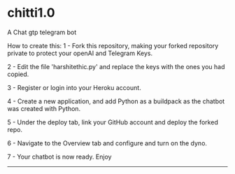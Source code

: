 # chitti1.0
A Chat gtp telegram bot

How to create this:
1 - Fork this repository, making your forked repository private to protect your openAI and Telegram Keys.

2 - Edit the file 'harshitethic.py' and replace the keys with the ones you had copied.

3 - Register or login into your Heroku account.

4 - Create a new application, and add Python as a buildpack as the chatbot was created with Python.

5 - Under the deploy tab, link your GitHub account and deploy the forked repo.

6 - Navigate to the Overview tab and configure and turn on the dyno.

7 - Your chatbot is now ready. Enjoy


-------------------------------------------------------------------------------------------------------------------------------------------------------------------------
